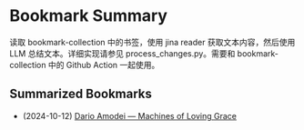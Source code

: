 # Bookmark Summary 
读取 bookmark-collection 中的书签，使用 jina reader 获取文本内容，然后使用 LLM 总结文本。详细实现请参见 process_changes.py。需要和 bookmark-collection 中的 Github Action 一起使用。
    
## Summarized Bookmarks
- (2024-10-12) [Dario Amodei — Machines of Loving Grace](202410/2024-10-12-dario-amodei-%E2%80%94-machines-of-loving-grace.md)

